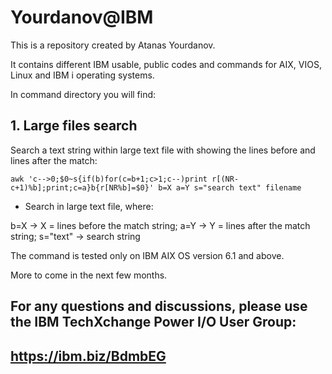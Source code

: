 
# Yourdanov@IBM	

This is a repository created by Atanas Yourdanov.

It contains different IBM usable, public codes and commands for AIX, VIOS, Linux and IBM i operating systems.

In command directory you will find:

## 1. Large files search

Search a text string within large text file with showing the lines before and lines after the match:

    awk 'c-->0;$0~s{if(b)for(c=b+1;c>1;c--)print r[(NR-c+1)%b];print;c=a}b{r[NR%b]=$0}' b=X a=Y s="search text" filename

- Search in large text file, where:

b=X -> X = lines before the match string;
a=Y -> Y = lines after the match string;
s="text" -> search string

The command is tested only on IBM AIX OS version 6.1 and above.

More to come in the next few months.

## For any questions and discussions, please use the IBM TechXchange Power I/O User Group:

## https://ibm.biz/BdmbEG
